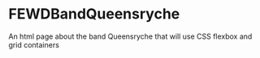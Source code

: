 # FEWDBandQueensryche
An html page about the band Queensryche that will use CSS flexbox and grid containers

